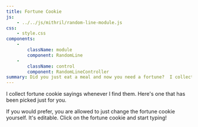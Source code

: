```yaml
---
title: Fortune Cookie
js:
    - ../../js/mithril/random-line-module.js
css:
    - style.css
components:
    -
        className: module
        component: RandomLine
    -
        className: control
        component: RandomLineController
summary: Did you just eat a meal and now you need a fortune?  I collect mine and randomly give them back out to website visitors.
---
```


I collect fortune cookie sayings whenever I find them.  Here's one that has been picked just for you.

<div class="fortuneCookie"><span contenteditable="true" class="module" text-file="fortunes.txt"></span></div>

<div class="control Ta(c)" label="Get another random fortune"></div>

If you would prefer, you are allowed to just change the fortune cookie yourself.  It's editable.  Click on the fortune cookie and start typing!
